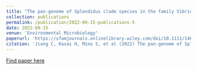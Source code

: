```yaml
---
title: "The pan‐genome of Splendidus clade species in the family Vibrionaceae: insights into evolution, adaptation, and pathogenicity"
collection: publications
permalink: /publication/2022-09-15-publications-5
date: 2022-09-15
venue: 'Environmental Microbiology'
paperurl: 'https://sfamjournals.onlinelibrary.wiley.com/doi/10.1111/1462-2920.16209'
citation: 'Jiang C, Kasai H, Mino S, et al (2022) The pan‐genome of Splendidus clade species in the family Vibrionaceae : Insights into evolution, adaptation, and pathogenicity. Environ Microbiol X:1–20. https://doi.org/10.1111/1462-2920.16209'
---
```


<a href='https://sfamjournals.onlinelibrary.wiley.com/doi/10.1111/1462-2920.16209'>Find paper here</a>
